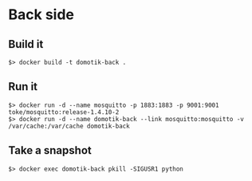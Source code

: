 # Back side

## Build it

```
$> docker build -t domotik-back .
```

## Run it

```
$> docker run -d --name mosquitto -p 1883:1883 -p 9001:9001 toke/mosquitto:release-1.4.10-2
$> docker run -d --name domotik-back --link mosquitto:mosquitto -v /var/cache:/var/cache domotik-back
```

## Take a snapshot

```
$> docker exec domotik-back pkill -SIGUSR1 python
```
